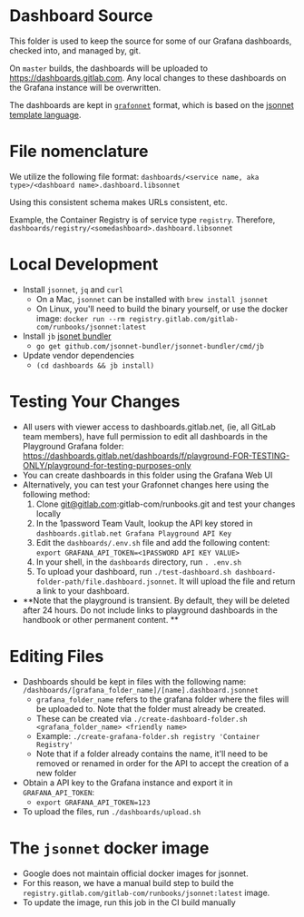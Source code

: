 # Dashboard Source

This folder is used to keep the source for some of our Grafana dashboards, checked into, and managed by, git.

On `master` builds, the dashboards will be uploaded to https://dashboards.gitlab.com. Any local changes to these dashboards on
the Grafana instance will be overwritten.

The dashboards are kept in [`grafonnet`](https://github.com/grafana/grafonnet-lib) format, which is based on the [jsonnet template language](https://jsonnet.org/).

# File nomenclature

We utilize the following file format: `dashboards/<service name, aka type>/<dashboard name>.dashboard.libsonnet`

Using this consistent schema makes URLs consistent, etc.

Example, the Container Registry is of service type `registry`.  Therefore,
`dashboards/registry/<somedashboard>.dashboard.libsonnet`

# Local Development

* Install `jsonnet`, `jq` and `curl`
  * On a Mac, `jsonnet` can be installed with `brew install jsonnet`
  * On Linux, you'll need to build the binary yourself, or use the docker image: `docker run --rm registry.gitlab.com/gitlab-com/runbooks/jsonnet:latest`
* Install `jb` [jsonet bundler](https://github.com/jsonnet-bundler/jsonnet-bundler/cmd/jb)
  * `go get github.com/jsonnet-bundler/jsonnet-bundler/cmd/jb`
* Update vendor dependencies
  * `(cd dashboards && jb install)`

# Testing Your Changes

* All users with viewer access to dashboards.gitlab.net, (ie, all GitLab team members), have full permission to edit all dashboards in the Playground Grafana folder: https://dashboards.gitlab.net/dashboards/f/playground-FOR-TESTING-ONLY/playground-for-testing-purposes-only
* You can create dashboards in this folder using the Grafana Web UI
* Alternatively, you can test your Grafonnet changes here using the following method:
  1. Clone git@gitlab.com:gitlab-com/runbooks.git and test your changes locally
  1. In the 1password Team Vault, lookup the API key stored in `dashboards.gitlab.net Grafana Playground API Key`
  1. Edit the `dashboards/.env.sh` file and add the following content: `export GRAFANA_API_TOKEN=<1PASSWORD API KEY VALUE>`
  1. In your shell, in the `dashboards` directory, run `. .env.sh`
  1. To upload your dashboard, run `./test-dashboard.sh dashboard-folder-path/file.dashboard.jsonnet`. It will upload the file and return a link to your dashboard.
* **Note that the playground is transient. By default, they will be deleted after 24 hours. Do not include links to playground dashboards in the handbook or other permanent content. **

# Editing Files

* Dashboards should be kept in files with the following name: `/dashboards/[grafana_folder_name]/[name].dashboard.jsonnet`
  * `grafana_folder_name` refers to the grafana folder where the files will be uploaded to. Note that the folder must already be created.
  * These can be created via `./create-dashboard-folder.sh <grafana_folder_name> <friendly name>`
  * Example: `./create-grafana-folder.sh registry 'Container Registry'`
  * Note that if a folder already contains the name, it'll need to be removed or
    renamed in order for the API to accept the creation of a new folder
* Obtain a API key to the Grafana instance and export it in `GRAFANA_API_TOKEN`:
  * `export GRAFANA_API_TOKEN=123`
* To upload the files, run `./dashboards/upload.sh`

# The `jsonnet` docker image

* Google does not maintain official docker images for jsonnet.
* For this reason, we have a manual build step to build the `registry.gitlab.com/gitlab-com/runbooks/jsonnet:latest` image.
* To update the image, run this job in the CI build manually
